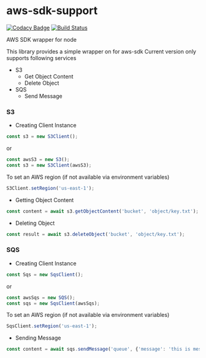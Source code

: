 # aws-sdk-support
[![Codacy Badge](https://api.codacy.com/project/badge/Grade/26baad63fb7f403c889540f9673d19b0)](https://www.codacy.com/gh/techgrid/aws-sdk-support?utm_source=github.com&amp;utm_medium=referral&amp;utm_content=techgrid/aws-sdk-support&amp;utm_campaign=Badge_Grade)
[![Build Status](https://travis-ci.org/techgrid/aws-sdk-support.svg?branch=master)](https://travis-ci.org/techgrid/aws-sdk-support)

AWS SDK wrapper for node

This library provides a simple wrapper on for aws-sdk
Current version only supports following services
* S3
    * Get Object Content
    * Delete Object
* SQS
    * Send Message

### S3
* Creating Client Instance
```js
const s3 = new S3Client();
``` 
or
```js
const awsS3 = new S3();
const s3 = new S3Client(awsS3);
``` 

To set an AWS region (if not available via environment variables)
```js
S3Client.setRegion('us-east-1');
```

* Getting Object Content
```js
const content = await s3.getObjectContent('bucket', 'object/key.txt');
```

* Deleting Object
```js
const result = await s3.deleteObject('bucket', 'object/key.txt');
```

### SQS
* Creating Client Instance
```js
const Sqs = new SqsClient();
``` 
or
```js
const awsSqs = new SQS();
const sqs = new SqsClient(awsSqs);
``` 

To set an AWS region (if not available via environment variables)
```js
SqsClient.setRegion('us-east-1');
```

* Sending Message
```js
const content = await sqs.sendMessage('queue', {'message': 'this is message'});
```
